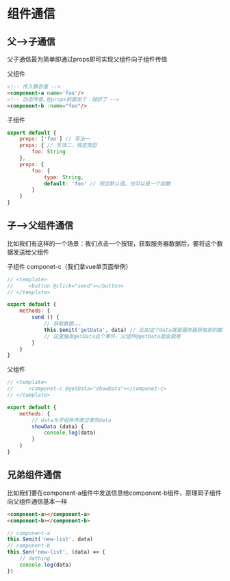 # 组件通信

## 父——>子通信

父子通信最为简单即通过props即可实现父组件向子组件传值

父组件

```html
<!-- 传入静态值 -->
<component-a name='foo'/>
<!-- 动态传值,在props前面加个：就好了 -->
<component-b :name="foo"/>
```

子组件

```javascript
export default {
    props: ['foo'] // 写法一
    props: { // 写法二，规定类型
        foo: String
    },
    props: {
        foo: {
            type: String,
            default: 'foo' // 规定默认值，也可以是一个函数
        }
    }
}
```

## 子——>父组件通信

比如我们有这样的一个场景：我们点击一个按钮，获取服务器数据后，要将这个数据发送给父组件

子组件 componet-c（我们拿vue单页面举例）

```javascript
// <template>
//     <button @click="send"></button>
// </template>

export default {
    methods: {
        send () {
            // 获取数据。。。
            this.$emit('getData', data) // 比如这个data就是服务器获取到的数据
            // 这里触发getData这个事件，父组件@getData就会调用
        }
    }
}

```

父组件

```javascript
// <template>
//     <componet-c @getData="showData"></componet-c>
// </template>

export default {
    methods: {
        // data为子组件传递过来的data
        showData (data) {
            console.log(data)
        }
    }
}
```

## 兄弟组件通信

比如我们要在component-a组件中发送信息给component-b组件，原理同子组件向父组件通信基本一样

```html
<component-a></component-a>
<component-b></component-b>
```

```javascript
// component-a
this.$emit('new-list', data)
// component-b
this.$on('new-list', (data) => {
    // dothing
    console.log(data)
})

```